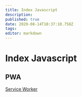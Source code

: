 ```yaml
---
title: Index Javascript
description: 
published: true
date: 2020-08-14T10:37:10.758Z
tags: 
editor: markdown
---
```


# Index Javascript

## PWA
[Service Worker](/javascript/service_worker)